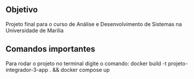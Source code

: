 ## Objetivo 
Projeto final para o curso de Análise e Desenvolvimento de Sistemas na Universidade de Marília

## Comandos importantes
Para rodar o projeto no terminal digite o comando: docker build -t projeto-integrador-3-app . && docker compose up
